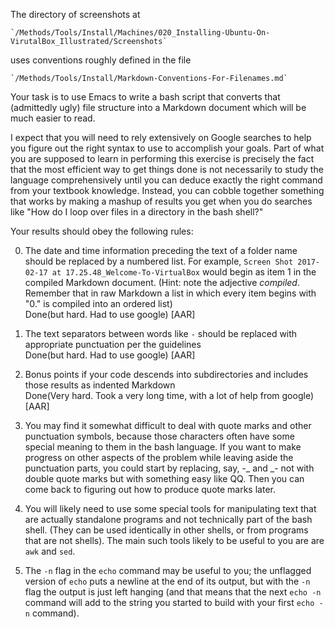 
The directory of screenshots at 

    `/Methods/Tools/Install/Machines/020_Installing-Ubuntu-On-VirutalBox_Illustrated/Screenshots`

uses conventions roughly defined in the file 

    `/Methods/Tools/Install/Markdown-Conventions-For-Filenames.md`

Your task is to use Emacs to write a bash script that converts that (admittedly ugly) file structure into a Markdown document which will be much easier to read. 

I expect that you will need to rely extensively on Google searches to help you figure out the right syntax to use to accomplish your goals. Part of what you are supposed to learn in performing this exercise is precisely the fact that the most efficient way to get things done is not necessarily to study the language comprehensively until you can deduce exactly the right command from your textbook knowledge. Instead, you can cobble together something that works by making a mashup of results you get when you do searches like "How do I loop over files in a directory in the bash shell?"


Your results should obey the following rules:

0. The date and time information preceding the text of a folder name should be replaced by a numbered list.  For example, `Screen Shot 2017-02-17 at 17.25.48_Welcome-To-VirtualBox` would begin as item 1 in the compiled Markdown document.  (Hint: note the adjective _compiled_. Remember that in raw Markdown a list in which every item begins with "0." is compiled into an ordered list)  
Done(but hard. Had to use google) [AAR]

0. The text separators between words like `-` should be replaced with appropriate punctuation per the guidelines  
Done(but hard. Had to use google) [AAR]

0. Bonus points if your code descends into subdirectories and includes those results as indented Markdown  
Done(Very hard. Took a very long time, with a lot of help from google) [AAR]

0. You may find it somewhat difficult to deal with quote marks and other punctuation symbols, because those characters often have some special meaning to them in the bash language. If you want to make progress on other aspects of the problem while leaving aside the punctuation parts, you could start by replacing, say, -_ and _- not with double quote marks but with something easy like QQ. Then you can come back to figuring out how to produce quote marks later.

0. You will likely need to use some special tools for manipulating text that are actually standalone programs and not technically part of the bash shell.  (They can be used identically in other shells, or from programs that are not shells). The main such tools likely to be useful to you are are `awk` and `sed`.

0. The `-n` flag in the `echo` command may be useful to you; the unflagged version of `echo` puts a newline at the end of its output, but with the `-n` flag the output is just left hanging (and that means that the next `echo -n` command will add to the string you started to build with your first `echo -n` command).


